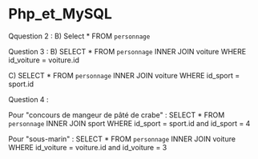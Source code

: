 # Php_et_MySQL

Qquestion 2 : 
B) Select * FROM `personnage` 

Question 3 : 
B) SELECT * FROM `personnage` INNER JOIN voiture WHERE id_voiture = voiture.id

C) SELECT * FROM `personnage` INNER JOIN voiture WHERE id_sport = sport.id

Question 4 : 

Pour "concours de mangeur de pâté de crabe" : 
SELECT * FROM `personnage` INNER JOIN sport WHERE id_sport = sport.id and id_sport = 4 

Pour "sous-marin" : 
SELECT * FROM `personnage` INNER JOIN voiture WHERE id_voiture = voiture.id and id_voiture = 3
